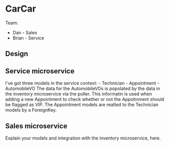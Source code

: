 # CarCar

Team:

* Dan - Sales
* Brian - Service

## Design

## Service microservice

I've got three models in the service context:
    - Technician
    - Appointment
    - AutomobileVO
The data for the AutomobileVOs is popolated by the data in the inventory
microservice via the poller. This informatin is used when adding a new Appointment to check whether or not the Appoitnment should be flagged as VIP. The Appointment models are realted to the Technician models by a ForeignKey.



## Sales microservice

Explain your models and integration with the inventory
microservice, here.
